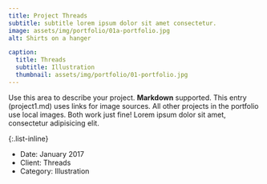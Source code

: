 ```yaml
---
title: Project Threads
subtitle: subtitle lorem ipsum dolor sit amet consectetur.
image: assets/img/portfolio/01a-portfolio.jpg
alt: Shirts on a hanger

caption:
  title: Threads
  subtitle: Illustration
  thumbnail: assets/img/portfolio/01-portfolio.jpg
---
```

Use this area to describe your project. **Markdown** supported. This entry (project1.md) uses links for image sources. All other projects in the portfolio use local images. Both work just fine! Lorem ipsum dolor sit amet, consectetur adipisicing elit. 

{:.list-inline}
- Date: January 2017
- Client: Threads
- Category: Illustration

